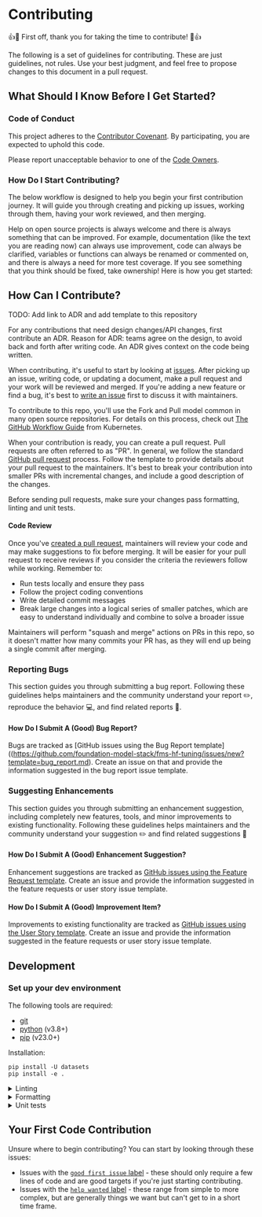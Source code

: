 # Contributing

👍🎉 First off, thank you for taking the time to contribute! 🎉👍

The following is a set of guidelines for contributing. These are just guidelines, not rules. Use your best judgment, and feel free to propose changes to this document in a pull request.

## What Should I Know Before I Get Started?

### Code of Conduct

This project adheres to the [Contributor Covenant](./code-of-conduct.md). By participating, you are expected to uphold this code.

Please report unacceptable behavior to one of the [Code Owners](./CODEOWNERS).

### How Do I Start Contributing?

The below workflow is designed to help you begin your first contribution journey. It will guide you through creating and picking up issues, working through them, having your work reviewed, and then merging.

Help on open source projects is always welcome and there is always something that can be improved. For example, documentation (like the text you are reading now) can always use improvement, code can always be clarified, variables or functions can always be renamed or commented on, and there is always a need for more test coverage. If you see something that you think should be fixed, take ownership! Here is how you get started:

## How Can I Contribute?
TODO: Add link to ADR  and add template to this repository

For any contributions that need design changes/API changes, first contribute an ADR. Reason for ADR: teams agree on the design, to avoid back and forth after writing code. An ADR gives context on the code being written.

When contributing, it's useful to start by looking at [issues](https://github.com/foundation-model-stack/fms-hf-tuning/issues). After picking up an issue, writing code, or updating a document, make a pull request and your work will be reviewed and merged. If you're adding a new feature or find a bug, it's best to [write an issue](https://github.com/foundation-model-stack/fms-hf-tuning/issues/new) first to discuss it with maintainers. 

To contribute to this repo, you'll use the Fork and Pull model common in many open source repositories. For details on this process, check out [The GitHub Workflow
Guide](https://github.com/kubernetes/community/blob/master/contributors/guide/github-workflow.md)
from Kubernetes.

When your contribution is ready, you can create a pull request. Pull requests are often referred to as "PR". In general, we follow the standard [GitHub pull request](https://help.github.com/en/articles/about-pull-requests) process. Follow the template to provide details about your pull request to the maintainers. It's best to break your contribution into smaller PRs with incremental changes, and include a good description of the changes.

Before sending pull requests, make sure your changes pass formatting, linting and unit tests.

#### Code Review

Once you've [created a pull request](#how-can-i-contribute), maintainers will review your code and may make suggestions to fix before merging. It will be easier for your pull request to receive reviews if you consider the criteria the reviewers follow while working. Remember to:

- Run tests locally and ensure they pass
- Follow the project coding conventions
- Write detailed commit messages
- Break large changes into a logical series of smaller patches, which are easy to understand individually and combine to solve a broader issue

Maintainers will perform "squash and merge" actions on PRs in this repo, so it doesn't matter how many commits your PR has, as they will end up being a single commit after merging.

### Reporting Bugs

This section guides you through submitting a bug report. Following these guidelines helps maintainers and the community understand your report ✏️, reproduce the behavior 💻, and find related reports 🔎.

#### How Do I Submit A (Good) Bug Report?

Bugs are tracked as [GitHub issues using the Bug Report template]((https://github.com/foundation-model-stack/fms-hf-tuning/issues/new?template=bug_report.md). Create an issue on that and provide the information suggested in the bug report issue template. 

### Suggesting Enhancements

This section guides you through submitting an enhancement suggestion, including completely new features, tools, and minor improvements to existing functionality. Following these guidelines helps maintainers and the community understand your suggestion ✏️ and find related suggestions 🔎

#### How Do I Submit A (Good) Enhancement Suggestion?

Enhancement suggestions are tracked as [GitHub issues using the Feature Request template](https://github.com/foundation-model-stack/fms-hf-tuning/issues/new?template=feature_request.md). Create an issue and provide the information suggested in the feature requests or user story issue template.

#### How Do I Submit A (Good) Improvement Item?

Improvements to existing functionality are tracked as [GitHub issues using the User Story template](https://github.com/foundation-model-stack/fms-hf-tuning/issues/new?template=user_story.md). Create an issue and provide the information suggested in the feature requests or user story issue template.

## Development

### Set up your dev environment

The following tools are required:

- [git](https://git-scm.com)
- [python](https://www.python.org) (v3.8+)
- [pip](https://pypi.org/project/pip/) (v23.0+)

Installation:
``` 
pip install -U datasets
pip install -e .
```
<details>
<summary>Linting</summary>

To lint your code:
```shell
tox -e lint
```

We use Pylint to checks your Python code for errors, coding standards, code convention and refactoring suggestions.

Pylint emits [messages](https://pylint.pycqa.org/en/latest/user_guide/messages/index.html) that provides explanations of the failed checks.

You should fix all message in the following order:
1. Fix each message provided. Select a message [description](https://pylint.pycqa.org/en/latest/user_guide/messages/messages_overview.html#messages-overview) to fix a message.
2. Disable a message (i.e: unbalanced-tuple-unpacking) caused by a particular line of code:
    ```python
    a, b = ... # pylint: disable=unbalanced-tuple-unpacking
    ```
    Please see [here](https://pylint.pycqa.org/en/latest/user_guide/messages/message_control.html#block-disables) for the progma syntax.

3. Disable a checker globally. Please extend the `disable=` list in the [pylintrc](.pylintrc) file.
    > Note: Disable checkers only if there is good reason.
</details>

<details>
<summary>Formatting</summary>

To format your code:
```shell
tox -e fmt
```
We use [black](https://github.com/psf/black) formatter to format the code.

You could optionally install the git pre-commit hooks if you would like to format the code automatically for each commit:
```
brew install pre-commit
pre-commit install
```
</details>

<details>
<summary>Unit tests</summary>

To run unit tests:
```shell
tox -e py
```
Running unit tests ensures your contributions do not break exiting code.
We use [pytest](https://docs.pytest.org/) framework to run unit tests. The framework is setup to run all run all test_*.py or *_test.py in the [tests](./tests) directory.

> Optionally, run `make test` command to do formatting, linting, and testing at once.
</details>

## Your First Code Contribution

Unsure where to begin contributing? You can start by looking through these issues:

- Issues with the [`good first issue` label](https://github.com/foundation-model-stack/fms-hf-tuning/issues?q=is%3Aissue+is%3Aopen+label%3A%22good+first+issue%22) - these should only require a few lines of code and are good targets if you're just starting contributing.
- Issues with the [`help wanted` label](https://github.com/foundation-model-stack/fms-hf-tuning/issues?q=is%3Aissue+is%3Aopen+label%3A%22help+wanted%22) - these range from simple to more complex, but are generally things we want but can't get to in a short time frame.
